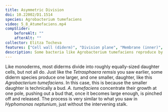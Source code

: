 ```yaml
---
title: Asymmetric Division
doi: 10.22002/D1.1514
species: Agrobacterium tumefaciens
video: 5_8_Atumefaciens.mp4
compSlider:
    beforeAlt: ""
    afterAlt: ""
collector: Elitza Tocheva
features: ["Cell wall (diderm)", "Division plane", "Membrane (inner)", "Membrane (outer)", "Ribosomes", "Storage granules", "Unidentified structures", "Vesicles (periplasmic)"]
description: Some bacteria like Agrobacterium tumefaciens reproduce by budding, with division producing two cells of unequal size
---
```


Like monoderms, most diderms divide into roughly equally-sized daughter cells, but not all do. Just like the *Tetrasphaera remsis* you saw earlier, some diderm species produce one larger, and one smaller, daughter, like this *Agrobacterium tumefaciens*. In this case, this is because the smaller daughter is technically a bud. *A. tumefaciens* concentrate their growth at one pole, pushing out a bud that, once it becomes large enough, is pinched off and released. The process is very similar to what you saw in *Hyphomonas neptunium*, just without the intervening stalk.

